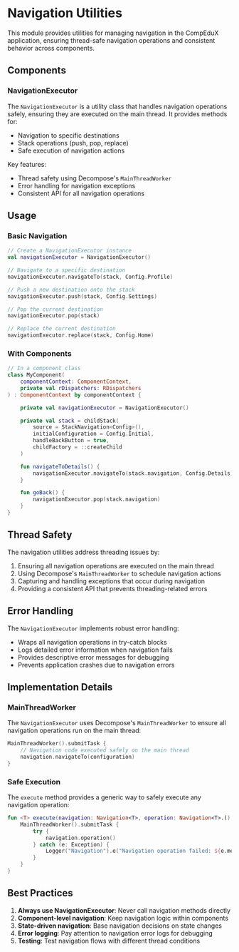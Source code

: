 # Navigation Utilities

This module provides utilities for managing navigation in the CompEduX application, ensuring thread-safe navigation
operations and consistent behavior across components.

## Components

### NavigationExecutor

The `NavigationExecutor` is a utility class that handles navigation operations safely, ensuring they are executed on the
main thread. It provides methods for:

- Navigation to specific destinations
- Stack operations (push, pop, replace)
- Safe execution of navigation actions

Key features:

- Thread safety using Decompose's `MainThreadWorker`
- Error handling for navigation exceptions
- Consistent API for all navigation operations

## Usage

### Basic Navigation

```kotlin
// Create a NavigationExecutor instance
val navigationExecutor = NavigationExecutor()

// Navigate to a specific destination
navigationExecutor.navigateTo(stack, Config.Profile)

// Push a new destination onto the stack
navigationExecutor.push(stack, Config.Settings)

// Pop the current destination
navigationExecutor.pop(stack)

// Replace the current destination
navigationExecutor.replace(stack, Config.Home)
```

### With Components

```kotlin
// In a component class
class MyComponent(
    componentContext: ComponentContext,
    private val rDispatchers: RDispatchers
) : ComponentContext by componentContext {

    private val navigationExecutor = NavigationExecutor()

    private val stack = childStack(
        source = StackNavigation<Config>(),
        initialConfiguration = Config.Initial,
        handleBackButton = true,
        childFactory = ::createChild
    )

    fun navigateToDetails() {
        navigationExecutor.navigateTo(stack.navigation, Config.Details)
    }

    fun goBack() {
        navigationExecutor.pop(stack.navigation)
    }
}
```

## Thread Safety

The navigation utilities address threading issues by:

1. Ensuring all navigation operations are executed on the main thread
2. Using Decompose's `MainThreadWorker` to schedule navigation actions
3. Capturing and handling exceptions that occur during navigation
4. Providing a consistent API that prevents threading-related errors

## Error Handling

The `NavigationExecutor` implements robust error handling:

- Wraps all navigation operations in try-catch blocks
- Logs detailed error information when navigation fails
- Provides descriptive error messages for debugging
- Prevents application crashes due to navigation errors

## Implementation Details

### MainThreadWorker

The `NavigationExecutor` uses Decompose's `MainThreadWorker` to ensure all navigation operations run on the main thread:

```kotlin
MainThreadWorker().submitTask {
    // Navigation code executed safely on the main thread
    navigation.navigateTo(configuration)
}
```

### Safe Execution

The `execute` method provides a generic way to safely execute any navigation operation:

```kotlin
fun <T> execute(navigation: Navigation<T>, operation: Navigation<T>.() -> Unit) {
    MainThreadWorker().submitTask {
        try {
            navigation.operation()
        } catch (e: Exception) {
            Logger("Navigation").e("Navigation operation failed: ${e.message}")
        }
    }
}
```

## Best Practices

1. **Always use NavigationExecutor**: Never call navigation methods directly
2. **Component-level navigation**: Keep navigation logic within components
3. **State-driven navigation**: Base navigation decisions on state changes
4. **Error logging**: Pay attention to navigation error logs for debugging
5. **Testing**: Test navigation flows with different thread conditions
